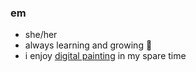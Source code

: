 ### em

- she/her
- always learning and growing 🌿
- i enjoy [digital painting](https://mlyzhng.com/art/) in my spare time

